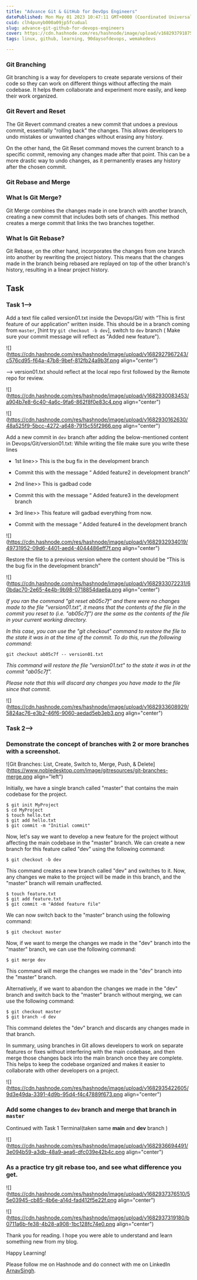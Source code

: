 ```yaml
---
title: "Advance Git & GitHub for DevOps Engineers"
datePublished: Mon May 01 2023 10:47:11 GMT+0000 (Coordinated Universal Time)
cuid: clh4punyb000a09jp5fcudual
slug: advance-git-github-for-devops-engineers
cover: https://cdn.hashnode.com/res/hashnode/image/upload/v1682937918755/5136888a-b4b5-40f7-9805-c65b98b91748.png
tags: linux, github, learning, 90daysofdevops, wemakedevs

---
```


### **Git Branching**

Git branching is a way for developers to create separate versions of their code so they can work on different things without affecting the main codebase. It helps them collaborate and experiment more easily, and keep their work organized.

### **Git Revert and Reset**

The Git Revert command creates a new commit that undoes a previous commit, essentially "rolling back" the changes. This allows developers to undo mistakes or unwanted changes without erasing any history.

On the other hand, the Git Reset command moves the current branch to a specific commit, removing any changes made after that point. This can be a more drastic way to undo changes, as it permanently erases any history after the chosen commit.

### **Git Rebase and Merge**

### What Is Git Merge?

Git Merge combines the changes made in one branch with another branch, creating a new commit that includes both sets of changes. This method creates a merge commit that links the two branches together.

### What Is Git Rebase?

Git Rebase, on the other hand, incorporates the changes from one branch into another by rewriting the project history. This means that the changes made in the branch being rebased are replayed on top of the other branch's history, resulting in a linear project history.

## Task

### Task 1--&gt;

Add a text file called version01.txt inside the Devops/Git/ with “This is first feature of our application” written inside. This should be in a branch coming from `master`, \[hint try `git checkout -b dev`\], switch to `dev` branch ( Make sure your commit message will reflect as "Added new feature").

![](https://cdn.hashnode.com/res/hashnode/image/upload/v1682927967243/c576cd95-f64a-47b8-9bef-812fb24a9b3f.png align="center")

\--&gt; version01.txt should reflect at the local repo first followed by the Remote repo for review.

![](https://cdn.hashnode.com/res/hashnode/image/upload/v1682930083453/a904b7e8-6c40-4a6c-9fa6-862f8f0e83c4.png align="center")

![](https://cdn.hashnode.com/res/hashnode/image/upload/v1682930162630/48a525f9-5bcc-4272-a648-7915c55f2966.png align="center")

Add a new commit in `dev` branch after adding the below-mentioned content in Devops/Git/version01.txt: While writing the file make sure you write these lines

* 1st line&gt;&gt; This is the bug fix in the development branch
    
* Commit this with the message “ Added feature2 in development branch”
    
* 2nd line&gt;&gt; This is gadbad code
    
* Commit this with the message “ Added feature3 in the development branch
    
* 3rd line&gt;&gt; This feature will gadbad everything from now.
    
* Commit with the message “ Added feature4 in the development branch
    

![](https://cdn.hashnode.com/res/hashnode/image/upload/v1682932934019/49731952-09d6-4401-aed4-4044486eff7f.png align="center")

Restore the file to a previous version where the content should be “This is the bug fix in the development branch”

![](https://cdn.hashnode.com/res/hashnode/image/upload/v1682933072231/60bdac70-2e65-4e4b-9b98-0718854dae6a.png align="center")

*If you ran the command "git reset ab05c7f" and there were no changes made to the file "version01.txt", it means that the contents of the file in the commit you reset to (i.e. "ab05c7f") are the same as the contents of the file in your current working directory.*

*In this case, you can use the "git checkout" command to restore the file to the state it was in at the time of the commit. To do this, run the following command:*

```plaintext
git checkout ab05c7f -- version01.txt
```

*This command will restore the file "version01.txt" to the state it was in at the commit "ab05c7f".*

*Please note that this will discard any changes you have made to the file since that commit.*

![](https://cdn.hashnode.com/res/hashnode/image/upload/v1682933608929/5824ac76-e3b2-46f6-9060-aedad5eb3eb3.png align="center")

### Task 2--&gt;

### Demonstrate the concept of branches with 2 or more branches with a screenshot.

![Git Branches: List, Create, Switch to, Merge, Push, & Delete](https://www.nobledesktop.com/image/gitresources/git-branches-merge.png align="left")

Initially, we have a single branch called "master" that contains the main codebase for the project.

```plaintext
$ git init MyProject
$ cd MyProject
$ touch hello.txt
$ git add hello.txt
$ git commit -m "Initial commit"
```

Now, let's say we want to develop a new feature for the project without affecting the main codebase in the "master" branch. We can create a new branch for this feature called "dev" using the following command:

```plaintext
$ git checkout -b dev
```

This command creates a new branch called "dev" and switches to it. Now, any changes we make to the project will be made in this branch, and the "master" branch will remain unaffected.

```plaintext
$ touch feature.txt
$ git add feature.txt
$ git commit -m "Added feature file"
```

We can now switch back to the "master" branch using the following command:

```plaintext
$ git checkout master
```

Now, if we want to merge the changes we made in the "dev" branch into the "master" branch, we can use the following command:

```plaintext
$ git merge dev
```

This command will merge the changes we made in the "dev" branch into the "master" branch.

Alternatively, if we want to abandon the changes we made in the "dev" branch and switch back to the "master" branch without merging, we can use the following command:

```plaintext
$ git checkout master
$ git branch -d dev
```

This command deletes the "dev" branch and discards any changes made in that branch.

In summary, using branches in Git allows developers to work on separate features or fixes without interfering with the main codebase, and then merge those changes back into the main branch once they are complete. This helps to keep the codebase organized and makes it easier to collaborate with other developers on a project.

![](https://cdn.hashnode.com/res/hashnode/image/upload/v1682935422605/9d3e49da-3391-4d9b-95d4-f4c47889f673.png align="center")

### Add some changes to `dev` branch and merge that branch in `master`

Continued with Task 1 Terminal(taken same **main** and **dev** branch )

![](https://cdn.hashnode.com/res/hashnode/image/upload/v1682936694491/3e094b59-a3db-48a9-aea6-dfc039e42b4c.png align="center")

### As a practice try git rebase too, and see what difference you get.

![](https://cdn.hashnode.com/res/hashnode/image/upload/v1682937376510/55e03945-cb85-4b6e-a14d-fad412f5e22f.png align="center")

![](https://cdn.hashnode.com/res/hashnode/image/upload/v1682937319180/b0711a6b-fe38-4b28-a908-1bc128fc74e0.png align="center")

Thank you for reading. I hope you were able to understand and learn something new from my blog.

Happy Learning!

Please follow me on Hashnode and do connect with me on LinkedIn [ArnavSingh](https://www.linkedin.com/in/arnav-singh-6897b7226/).